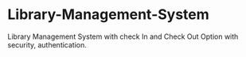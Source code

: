# Library-Management-System
Library Management System with check In and Check Out Option with security, authentication.
